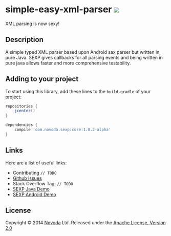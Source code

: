 # simple-easy-xml-parser [![](http://ci.novoda.com/buildStatus/icon?job=SimpleEasyXmlParser)](http://ci.novoda.com/job/SimpleEasyXmlParser/lastSuccessfulBuild/console)

XML parsing is now sexy!


## Description

A simple typed XML parser based upon Android sax parser but written in pure Java. SEXP gives callbacks for all parsing events and being written in pure java allows faster and more comprehensive testability.


## Adding to your project

To start using this library, add these lines to the `build.gradle` of your project:

```groovy
repositories {
    jcenter()
}

dependencies {
    compile 'com.novoda.sexp:core:1.0.2-alpha'
}
```


## Links

Here are a list of useful links:

 * Contributing `// TODO`
 * [Github Issues](https://github.com/novoda/simple-easy-xml-parser/issues)
 * Stack Overflow Tag: `// TODO`
 * [SEXP Java Demo](https://github.com/novoda/simple-easy-xml-parser/tree/master/demo/src/main/java/com/novoda/demo)
 * [SEXP Android Demo](https://github.com/novoda/simple-easy-xml-parser/tree/master/demoAndroid)



## License

Copyright &copy; 2014 [Novoda](http://novoda.com/blog/) Ltd. Released under the [Apache License, Version 2.0](http://www.apache.org/licenses/LICENSE-2.0.html)

